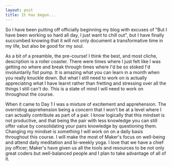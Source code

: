 ```yaml
---
layout: post
title: It has begun...
---
```


So I have been putting off officially beginning my blog with excuses of "But I have been working so hard all day, I just want to chill out", but I have finally succumbed knowing that it will not only document a transformative time in my life, but also be good for my soul.

As a bit of a preamble, the pre-course! I think the best, and most cliche, description is a roller coaster.  There were times where I just felt like I was getting no where and break through times where I'd be so stoked I'd involuntarily fist pump.  It is amazing what you can learn in a month when you really knuckle down.  But what I still need to work on is actually appreciating what I have learnt rather than fretting and stressing over all the things I still can't do.  This is a state of mind I will need to work on throughout the course.

When it came to Day 1 I was a mixture of excitement and apprehension.  The overriding apprehension being a concern that I won't be at a level where I can actually contribute as part of a pair.  I know logically that this mindset is not productive, and that being the pair with less knowledge you can still offer value by consolidating your pairs knowledge by questioning them.  Changing my mindset is something I will work on on a daily basis throughout this course.  I will make the most of Maker's focus on well-being and attend daily meditation and bi-weekly yoga.  I love that we have a chief joy officer; Maker's have given us all the tools and resources to be not only great coders but well-balanced people and I plan to take advantage of all of it.
